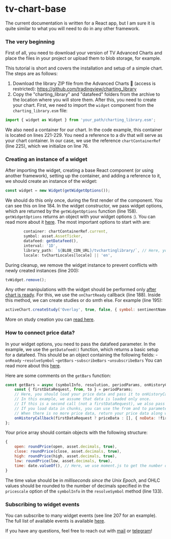 # tv-chart-base
The current documentation is written for a React app, but I am sure it is quite similar to what you will need to do in any other framework.

### The very beginning
First of all, you need to download your version of TV Advanced Charts and place the files in your project or upload them to blob storage, for example.

This tutorial is short and covers the installation and setup of a simple chart.
The steps are as follows:

1. Download the library ZIP file from the Advanced Charts 🔐 (access is restricted): https://github.com/tradingview/charting_library
2. Copy the "charting_library" and "datafeed" folders from the archive to the location where you will store them.
After this, you need to create your chart. First, we need to import the ```widget``` component from the ```charting_library.esm``` file:

```javascript
import { widget as Widget } from 'your_path/charting_library.esm';
```

We also need a container for our chart. In the code example, this container is located on lines 221-229. You need a reference to a div that will serve as your chart container. In our case, we use the reference ```chartContainerRef``` (line 225), which we initialize on line 76.

### Creating an instance of a widget
After importing the widget, creating a base React component (or using another framework), setting up the container, and adding a reference to it, we should create an instance of the widget:

```javascript
const widget = new Widget(getWidgetOptions());
```

We should do this only once, during the first render of the component. You can see this on line 184.
In the widget constructor, we pass widget options, which are returned by the ```getWidgetOptions``` function (line 158). ```getWidgetOptions``` returns an object with your widget options :). You can read more about it [here](https://www.tradingview.com/charting-library-docs/latest/api/interfaces/Charting_Library.ChartingLibraryWidgetOptions/).
The most important options to start with are:

```javascript
        container: chartContainerRef.current,
        symbol: asset.AssetTicker,
        datafeed: getDatafeed(),
        interval: '1D',
        library_path: `${BLOB_CDN_URL}/tvchartinglibrary/`, // Here, you should insert your path to the TV library (your unpacked ZIP archive).
        locale: tvChartLocales[locale] || 'en',
```

During cleanup, we remove the widget instance to prevent conflicts with newly created instances (line 200):

```javascript
tvWidget.remove();
```

Any other manipulations with the widget should be performed only [after chart is ready](https://www.tradingview.com/charting-library-docs/latest/core_concepts/widget-methods/#onchartready). For this, we use the ```onChartReady``` callback (line 188). Inside this method, we can create studies or do smth else. For example (line 195):

```javascript
activeChart.createStudy('Overlay', true, false, { symbol: sentimentName }, undefined, { disableUndo: true })
```

More on study creation you can [read here](https://www.tradingview.com/charting-library-docs/latest/api/interfaces/Charting_Library.IChartWidgetApi/#createstudy).

### How to connect price data?
In your widget options, you need to pass the datafeed parameter. In the example, we use the ```getDatafeed()``` function, which returns a basic setup for a datafeed. This should be an object containing the following fields:
-```onReady```
-```resolveSymbol```
-```getBars```
-```subscribeBars```
-```unsubscribeBars```
You can read more about this [here](https://www.tradingview.com/charting-library-docs/latest/tutorials/implement_datafeed_tutorial/Datafeed-Implementation/).

Here are some comments on the ```getBars``` function:

```javascript
const getBars = async (symbolInfo, resolution, periodParams, onHistoryCallback) => {
    const { firstDataRequest, from, to } = periodParams;
    // Here, you should load your price data and pass it to onHistoryCallback.
    // In this example, we assume that data is loaded only once.
    // If this is a second call (not a firstDataRequest), we also pass an object as a second parameter to onHistoryCallback with the field noData set to true.
    // If you load data in chunks, you can use the from and to parameters from periodParams (both are Unix timestamps).
    // When there is no more price data, return your price data along with { noData: true } as the second parameter. This is important.
    onHistoryCallback(firstDataRequest ? priceData : [], { noData: !firstDataRequest });
};
```

Your price array should contain objects with the following structure:

```javascript
{
    open: roundPrice(open, asset.decimals, true),
    close: roundPrice(close, asset.decimals, true),
    high: roundPrice(high, asset.decimals, true),
    low: roundPrice(low, asset.decimals, true),
    time: date.valueOf(), // Here, we use moment.js to get the number of *milliseconds* since the Unix Epoch.
}
```

The time value should be in *milliseconds since the Unix Epoch*, and OHLC values should be rounded to the number of decimals specified in the ```pricescale``` option of the ```symbolInfo``` in the ```resolveSymbol``` method (line 133).

### Subscribing to widget events
You can subscribe to many widget events (see line 207 for an example). The full list of available events is available [here](https://www.tradingview.com/charting-library-docs/latest/api/interfaces/Charting_Library.SubscribeEventsMap/).

If you have any questions, feel free to reach out with [mail](mailto:o.nadon@polytech.software) or [telegram](https://t.me/oceolena)!
